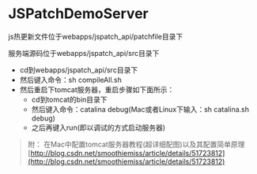 # JSPatchDemoServer

js热更新文件位于webapps/jspatch_api/patchfile目录下

服务端源码位于webapps/jspatch_api/src目录下

* cd到webapps/jspatch_api/src目录下
* 然后键入命令：sh compileAll.sh
* 然后重启下tomcat服务器，重启步骤如下面所示：
   * cd到tomcat的bin目录下
   * 然后键入命令：catalina debug(Mac或者Linux下输入：sh catalina.sh debug)
   * 之后再键入run(即以调试的方式启动服务器)

> 附：
> 在Mac中配置tomcat服务器教程(超详细配图)以及其配置简单原理
> [http://blog.csdn.net/smoothiemiss/article/details/51723812](http://blog.csdn.net/smoothiemiss/article/details/51723812)
